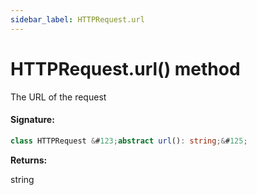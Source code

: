 ```yaml
---
sidebar_label: HTTPRequest.url
---
```


# HTTPRequest.url() method

The URL of the request

#### Signature:

```typescript
class HTTPRequest &#123;abstract url(): string;&#125;
```

**Returns:**

string
